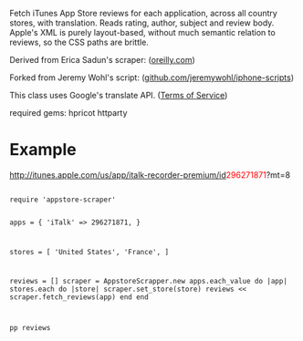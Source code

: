 Fetch iTunes App Store reviews for each application, across all country stores, with translation. Reads rating, author, subject and review body. Apple's XML is purely layout-based, without much semantic relation to reviews, so the CSS paths are brittle.

Derived from Erica Sadun's scraper: ([oreilly.com](http://blogs.oreilly.com/iphone/2008/08/scraping-appstore-reviews.html))

Forked from Jeremy Wohl's script: ([github.com/jeremywohl/iphone-scripts](https://github.com/jeremywohl/iphone-scripts))

This class uses Google's translate API. ([Terms of Service](http://code.google.com/apis/language/translate/terms.html))

required gems: 
hpricot
httparty

# Example


http://itunes.apple.com/us/app/italk-recorder-premium/id<font color="red">296271871</font>?mt=8

<code>
require 'appstore-scraper'

apps = {
  'iTalk' => 296271871,
}

stores = [
	'United States',
	'France',
]

reviews = []
scraper = AppstoreScrapper.new
apps.each_value do |app|
	stores.each do |store|
		scraper.set_store(store)
		reviews << scraper.fetch_reviews(app)
	end
end

pp reviews
</code>
